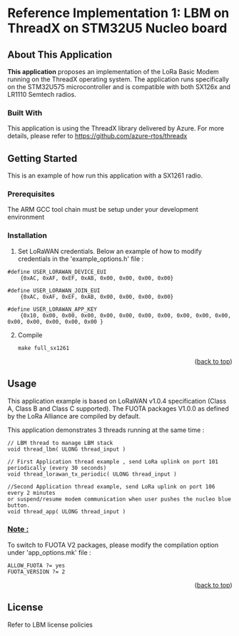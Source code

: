 # Reference Implementation 1: LBM on ThreadX on STM32U5 Nucleo board

<!-- ABOUT THE PROJECT -->
## About This Application

**This application**  proposes an implementation of the LoRa Basic Modem running on the ThreadX operating system. The application runs specifically on the STM32U575 microcontroller and is compatible with both SX126x and LR1110 Semtech radios.

### Built With

This application is using the ThreadX library delivered by Azure. For more details, please refer to
<https://github.com/azure-rtos/threadx>

<!-- GETTING STARTED -->
## Getting Started

This is an example of how run this application with a SX1261 radio.

### Prerequisites

The ARM GCC tool chain must be setup under your development environment

### Installation

1. Set LoRaWAN credentials. Below an example of how to modify credentials in the 'example_options.h' file :

```
#define USER_LORAWAN_DEVICE_EUI
    {0xAC, 0xAF, 0xEF, 0xAB, 0x00, 0x00, 0x00, 0x00}

#define USER_LORAWAN_JOIN_EUI
    {0xAC, 0xAF, 0xEF, 0xAB, 0x00, 0x00, 0x00, 0x00}

#define USER_LORAWAN_APP_KEY
    {0x10, 0x00, 0x00, 0x00, 0x00, 0x00, 0x00, 0x00, 0x00, 0x00, 0x00, 0x00, 0x00, 0x00, 0x00, 0x00 }
```

2. Compile

   ```
   make full_sx1261
   ```

<p align="right">(<a href="#readme-top">back to top</a>)</p>

<!-- USAGE EXAMPLES -->
## Usage

This application example is based on LoRaWAN v1.0.4 specification (Class A, Class B and Class C supported).
The FUOTA packages V1.0.0 as defined by the LoRa Alliance are compiled by default.

This application demonstrates 3 threads running at the same time :

```
// LBM thread to manage LBM stack
void thread_lbm( ULONG thread_input )

// First Application thread example , send LoRa uplink on port 101 periodically (every 30 seconds)
void thread_lorawan_tx_periodic( ULONG thread_input )

//Second Application thread example, send LoRa uplink on port 106 every 2 minutes
or suspend/resume modem communication when user pushes the nucleo blue button.
void thread_app( ULONG thread_input )
```

### <u>Note :</u>

To switch to FUOTA V2 packages, please modify the compilation option under 'app_options.mk' file :

```
ALLOW_FUOTA ?= yes
FUOTA_VERSION ?= 2
```

<p align="right">(<a href="#readme-top">back to top</a>)</p>

<!-- LICENSE -->
## License

Refer to LBM license policies
